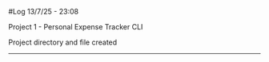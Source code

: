 #Log
13/7/25 - 23:08

Project 1 - Personal Expense Tracker CLI

Project directory and file created

---


